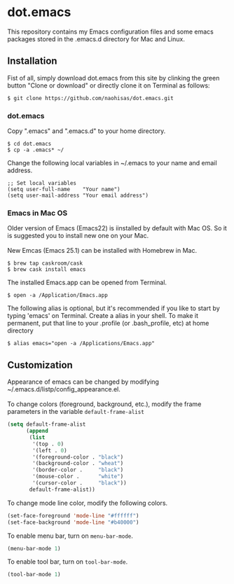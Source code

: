 # dot.emacs

This repository contains my Emacs configuration files and some emacs packages stored in the .emacs.d directory for Mac and Linux.

## Installation
Fist of all, simply download dot.emacs from this site by clinking the green button "Clone or download" or directly clone it on Terminal as follows:
```
$ git clone https://github.com/naohisas/dot.emacs.git
```
### dot.emacs
Copy ".emacs" and ".emacs.d" to your home directory.
```
$ cd dot.emacs
$ cp -a .emacs* ~/
```
Change the following local variables in ~/.emacs to your name and email address.
```cl:.emacs
;; Set local variables
(setq user-full-name    "Your name")
(setq user-mail-address "Your email address")
```
### Emacs in Mac OS
Older version of Emacs (Emacs22) is iinstalled by default with Mac OS. So it is suggested you to install new one on your Mac.
<br><br>
New Emcas (Emacs 25.1) can be installed with Homebrew in Mac.
```
$ brew tap caskroom/cask
$ brew cask install emacs
```
The installed Emacs.app can be opened from Terminal.
```
$ open -a /Application/Emacs.app
```
The following alias is optional, but it's recommended if you like to start by typing 'emacs' on Terminal. Create a alias in your shell. To make it permanent, put that line to your .profile (or .bash_profile, etc) at home directory
```
$ alias emacs="open -a /Applications/Emacs.app"
```

## Customization
Appearance of emacs can be changed by modifying ~/.emacs.d/listp/config_appearance.el.
<br><br>
To change colors (foreground, background, etc.), modify the frame parameters in the variable `default-frame-alist`
```cl:config_appearance.el
(setq default-frame-alist
      (append
       (list
        '(top . 0)
        '(left . 0)
        '(foreground-color . "black")
        '(background-color . "wheat")
        '(border-color .     "black")
        '(mouse-color .      "white")
        '(cursor-color .     "black"))
       default-frame-alist))
```
To change mode line color, modify the following colors.
```cl:config_appearance.el
(set-face-foreground 'mode-line "#ffffff")
(set-face-background 'mode-line "#b40000")
```
To enable menu bar, turn on `menu-bar-mode`.
```cl:config_appearance.el
(menu-bar-mode 1)
```
To enable tool bar, turn on `tool-bar-mode`.
```cl:config_appearance.el
(tool-bar-mode 1)
```
